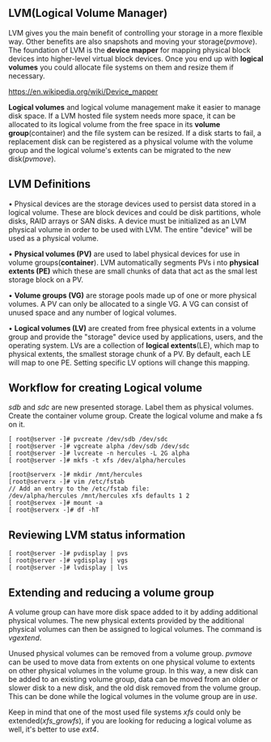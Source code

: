 ## LVM(Logical Volume Manager)
LVM gives you the main benefit of controlling your storage in a more flexible way. Other benefits are also snapshots and moving your storage(*pvmove*). The foundation of LVM is the **device mapper** for mapping physical block devices into higher-level virtual block devices. Once you end up with **logical volumes** you could allocate file systems on them and resize them if necessary. 

https://en.wikipedia.org/wiki/Device_mapper

**Logical volumes** and logical volume management make it easier to manage disk space. If a LVM hosted file system needs more space, it can be allocated to its logical volume from the free space in its **volume group**(container) and the file system can be resized. If a disk starts to fail, a replacement disk can be registered as a physical volume with the volume group and the logical volume's extents can be migrated to the new disk(*pvmove*).

## LVM Definitions
• Physical devices are the storage devices used to persist data stored in a logical volume. These are block devices and could be disk partitions, whole disks, RAID arrays or SAN disks. A device must be initialized as an LVM physical volume in order to be used with LVM. The entire "device" will be used as a physical volume.

• **Physical volumes (PV)** are used to label physical devices for use in volume groups(**container**). LVM automatically segments PVs i nto **physical extents (PE)** which these are small chunks of data that act as the smal lest storage block on a PV.

• **Volume groups (VG)** are storage pools made up of one or more physical volumes. A PV can only be allocated to a single VG. A VG can consist of unused space and any number of logical volumes.

• **Logical volumes (LV)** are created from free physical extents in a volume group and provide the "storage" device used by applications, users, and the operating system. LVs are a collection of **logical extents**(LE), which map to physical extents, the smallest storage chunk of a PV. By default, each LE will map to one PE. Setting specific LV options will change this mapping. 

## Workflow for creating Logical volume
*sdb* and *sdc* are new presented storage. Label them as physical volumes. Create the container volume group. Create the logical volume and make a fs on it.
```{r, engine='bash', count_lines}
[ root@server -]# pvcreate /dev/sdb /dev/sdc
[ root@server -]# vgcreate alpha /dev/sdb /dev/sdc 
[ root@server -]# lvcreate -n hercules -L 2G alpha 
[ root@server -]# mkfs -t xfs /dev/alpha/hercules 

[root@serverx -]# mkdir /mnt/hercules
[root@serverx -]# vim /etc/fstab
// Add an entry to the /etc/fstab file:
/dev/alpha/hercules /mnt/hercules xfs defaults 1 2
[ root@servex -]# mount -a 
[ root@serverx -]# df -hT
```

## Reviewing LVM status information 
```{r, engine='bash', count_lines}
[ root@server -]# pvdisplay | pvs
[ root@server -]# vgdisplay | vgs
[ root@server -]# lvdisplay | lvs
```

## Extending and reducing a volume group
A volume group can have more disk space added to it by adding additional physical volumes. The new physical extents provided by the additional physical volumes can then be assigned to logical volumes. The command is *vgextend*.

Unused physical volumes can be removed from a volume group. *pvmove* can be used to move data from extents on one physical volume to extents on other physical volumes in the volume group. In this way, a new disk can be added to an existing volume group, data can be moved from an older or slower disk to a new disk, and the old disk removed from the volume group. This can be done while the logical volumes in the volume group are in *use*.

Keep in mind that one of the most used file systems *xfs* could only be extended(*xfs_growfs*), if you are looking for reducing a logical volume as well, it's better to use *ext4*.

